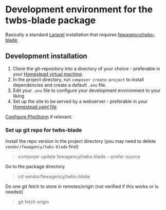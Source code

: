 # Development environment for the twbs-blade package
Basically a standard [Laravel](http://laravel.com/docs) installation that requires
[fewagency/twbs-blade](https://github.com/fewagency/twbs-blade).

## Development installation
1. Clone the git-repository into a directory of your choice - preferable in your [Homestead virtual machine](http://laravel.com/docs/homestead).
2. In the project directory, run `composer create-project` to install dependencies and create a default `.env` file.
3. Edit your `.env` file to configure your development environment to your liking
4. Set up the site to be served by a webserver - preferable in your [Homestead.yaml file](http://laravel.com/docs/5.1/homestead#configuring-homestead).

[Configure PhpStorm](https://github.com/fewagency/best-practices/blob/master/Configure%20PhpStorm%20for%20Laravel%20project.md) if relevant.

### Set up git repo for twbs-blade
Install the repo version in the project directory (you may need to delete `vendor/fewagency/twbs-blade` first)
> composer update fewagency/twbs-blade --prefer-source

Go to the package directory
> cd vendor/fewagency/twbs-blade

Do one git fetch to store in remotes/origin (not verified if this works or is needed)
> git fetch origin
